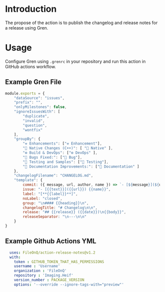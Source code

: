# Introduction
The propose of the action is to publish the changelog and release notes for a release using Gren.

# Usage

Configure Gren using `.grenrc` in your repository and run this action in GitHub actions workflow.

## Example Gren File

```javascript
module.exports = {
    "dataSource": "issues",
    "prefix": "",
    "onlyMilestones": false,
    "ignoreIssuesWith": [
		"duplicate",
		"invalid",
		"question",
		"wontfix"
	],
    "groupBy": {
        "⚒ Enhancements": ["⚒ Enhancement"],
		"🔧 Native Changes (C++)": [ "🔧 Native" ],
        "⚙ Build & DevOps": ["⚙ DevOps" ],
        "🐛 Bugs Fixed:": ["🐛 Bug"],
        "🧪 Testing and Samples": ["🧪 Testing"],
        "📓 Documentation Improvements:": ["📓 Documentation" ]
    },
    "changelogFilename": "CHANGELOG.md",
    "template": {
        commit: ({ message, url, author, name }) => `- [${message}](${url}) - ${author ? `@${author}` : name}`,
        issue: "- [{{text}}]({{url}}) {{name}}",
        label: "[**{{label}}**]",
        noLabel: "closed",
        group: "\n#### {{heading}}\n",
        changelogTitle: "# Changelog\n\n",
        release: "## {{release}} ({{date}})\n{{body}}",
        releaseSeparator: "\n---\n\n"
    }
}
```

## Example Github Actions YML

```yaml
  uses: FileOnQ/action-release-notes@v1.2
  with:
    token : GITHUB_TOKEN_THAT_HAS_PERMISSIONS
    username : 'Username'
    organization : 'FileOnQ'
    repository : 'Imaging.Heif'
    version_number : PACKAGE_VERSION
    options: '--override --ignore-tags-with="preview"'
```
